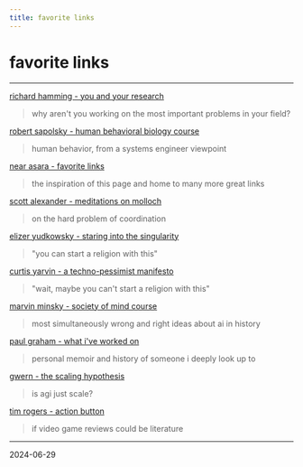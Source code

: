```yaml
---
title: favorite links
---
```


# favorite links

---

[richard hamming - you and your research](https://gwern.net/doc/science/1986-hamming)
>why aren't you working on the most important problems in your field?

[robert sapolsky - human behavioral biology course](https://www.youtube.com/watch?v=nnnigh9g6fa&list=pl848f2368c90ddc3d)
>human behavior, from a systems engineer viewpoint

[near asara - favorite links](https://near.blog/my-favorite-links/)
>the inspiration of this page and home to many more great links

[scott alexander - meditations on molloch](https://slatestarcodex.com/2014/07/30/meditations-on-moloch/)
>on the hard problem of coordination

[elizer yudkowsky - staring into the singularity](https://slatestarcodex.com/2014/07/30/meditations-on-moloch/)
>"you can start a religion with this"

[curtis yarvin -  a techno-pessimist manifesto](https://graymirror.substack.com/p/a-techno-pessimist-manifesto)
>"wait, maybe you can't start a religion with this"

[marvin minsky - society of mind course](https://www.youtube.com/watch?v=-pb3z2w9gdg&list=plul4u3cngp61e-vncdv0w5xpsibynjdku)
>most simultaneously wrong and right ideas about ai in history

[paul graham - what i've worked on](https://paulgraham.com/worked.html)
>personal memoir and history of someone i deeply look up to

[gwern - the scaling hypothesis](https://gwern.net/scaling-hypothesis)
>is agi just scale?

[tim rogers - action button](https://www.youtube.com/channel/ucjksojlpgck6bmosqxpj5xq)
> if video game reviews could be literature


---

2024-06-29
